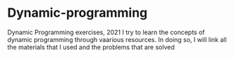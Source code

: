 # Dynamic-programming
Dynamic Programming exercises, 2021
I try to learn the concepts of dynamic programming through vaarious resources. 
In doing so, I will link all the materials that I used and the problems that are solved
